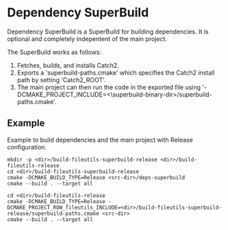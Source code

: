 # Dependency SuperBuild

Dependency SuperBuild is a SuperBuild for building dependencies. It is optional and completely indepentent of the main project.

The SuperBuild works as follows:
  1. Fetches, builds, and installs Catch2.
  2. Exports a 'superbuild-paths.cmake' which specifies the Catch2 install path by setting 'Catch2_ROOT'.
  3. The main project can then run the code in the exported file using '-DCMAKE_PROJECT_INCLUDE=<\superbuild-binary-dir>/superbuild-paths.cmake'.

## Example

Example to build dependencies and the main project with Release configuration.

```Configuration for building dependencies is independent of configuration for building the main project. 
mkdir -p <dir>/build-fileutils-superbuild-release <dir>/build-fileutils-release
cd <dir>/build-fileutils-superbuild-release
cmake -DCMAKE_BUILD_TYPE=Release <src-dir>/deps-superbuild
cmake --build . --target all

cd <dir>/build-fileutils-release
cmake -DCMAKE_BUILD_TYPE=Release -DCMAKE_PROJECT_ROW_fileutils_INCLUDE=<dir>/build-fileutils-superbuild-release/superbuild-paths.cmake <src-dir>
cmake --build . --target all
```
